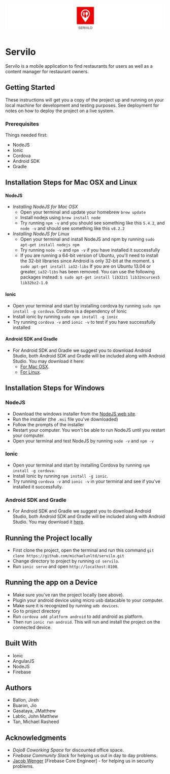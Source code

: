 # ![Servilo](resources/banner.png)

# Servilo

Servilo is a mobile application to find restaurants for users as well as a content manager for restaurant owners.

## Getting Started

These instructions will get you a copy of the project up and running on your local machine for development and testing purposes. See deployment for notes on how to deploy the project on a live system.

### Prerequisites

Things needed first:
* NodeJS
* Ionic
* Cordova
* Android SDK
* Gradle

## Installation Steps for Mac OSX and Linux

  #### NodeJS
  * _Installing NodeJS for Mac OSX_
    * Open your terminal and update your homebrew `brew update`
    * Install nodejs using `brew install node`
    * Try running `npm -v` and you should see something like this `5.4.2`, and `node -v` and should see something like this         `v8.2.2`
  * _Installing NodeJS for Linux_
    * Open your terminal and install NodeJS and npm by running `sudo apt-get install nodejs npm`
    * Try running `node -v` and `npm -v` if you have installed it successfully
    * If you are running a 64-bit version of Ubuntu, you'll need to install the 32-bit libraries since Android is only 32-bit at the moment. `$ sudo apt-get install ia32-libs` If you are on Ubuntu 13.04 or greater, `ia32-libs` has been removed. You can use the following packages instead: `$ sudo apt-get install lib32z1 lib32ncurses5 lib32bz2-1.0`

  #### Ionic

  * Open your terminal and start by installing cordova by running `sudo npm install -g cordova`. Cordova is a dependency of Ionic
  * Install ionic by running `sudo npm install -g ionic`
  * Try running `cordova -v` and `ionic -v` to test if you have successfully installed

  #### Android SDK and Gradle

  * For Android SDK and Gradle we suggest you to download Android Studio, both Android SDK and Gradle will be included along with Android Studio. You may download it here:
    * [For Mac OSX](https://developer.android.com/studio/index.html#mac-bundle).
    * [For Linux](https://dl.google.com/dl/android/studio/ide-zips/3.0.0.18/android-studio-ide-171.4408382-linux.zip).

## Installation Steps for Windows
  ### NodeJS
  
  * Download the windows installer from the [NodeJS web site](https://nodejs.org/en/download/).
  * Run the installer (the `.msi` file you've downloaded)
  * Follow the prompts of the installer
  * Restart your computer. You won't be able to run NodeJS until you restart your computer.
  * Open your terminal and test NodeJS by running `node -v` and `npm -v`
  
  ### Ionic
  
  * Open your terminal and start by installing Cordova by running `npm install -g cordova`.
  * Install Ionic by running `npm install -g ionic`.
  * Try running `cordova -v` and `ionic -v` in your terminal and see if you've installed it successfully.
  
  ### Android SDK and Gradle
  
  * For Android SDK and Gradle we suggest you to download Android Studio, both Android SDK and Gradle will be included along with Android Studio. You may download it [here](https://developer.android.com/studio/index.html).
  
## Running the Project locally
  * First clone the project, open the terminal and run this command `git clone https://github.com/michaelunltd/servilo.git`
  * Change directory to project by running `cd servilo`.
  * Run `ionic serve` and open `http://localhost:8100`.
  
## Running the app on a Device
  * Make sure you've ran the project locally (see above).
  * Plugin your android device using micro usb datacable to your computer.
  * Make sure it is recognized by running `adb devices`.
  * Go to project directory
  * Run `cordova add platform android` to add android as platform.
  * Then run `ionic run android`. This will run and install the project on the connected device.


## Built With
  * Ionic
  * AngularJS
  * NodeJS
  * Firebase
  
## Authors
  * Ballon, Jireh
  * Buaron, Jio
  * Gasataya, JMatthew
  * Labtic, John Matthew
  * Tan, Michael Rasheed
  
## Acknowledgments
  * _Dojo8 Coworking Space_ for discounted office space.
  * _Firebase Community Slack_ for helping us out in day to day problems.
  * [Jacob Wenger](https://www.linkedin.com/in/jwngr/) [Firebase Core Engineer] - for helping us in security problems.
